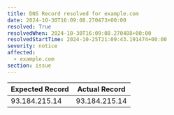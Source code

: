 ```yaml
---
title: DNS Record resolved for example.com
date: 2024-10-30T16:09:08.270473+00:00
resolved: True
resolvedWhen: 2024-10-30T16:09:08.270488+00:00
resolvedStartTime: 2024-10-25T21:09:43.191474+00:00
severity: notice
affected:
  - example.com
section: issue
---
```


| Expected Record  | Actual Record  |
|------------------|----------------|
| 93.184.215.14 | 93.184.215.14 |

